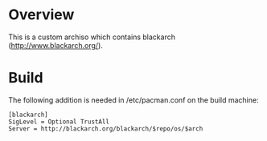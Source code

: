 Overview
===
This is a custom archiso which contains blackarch (http://www.blackarch.org/).

Build
===
The following addition is needed in /etc/pacman.conf on the build machine:

    [blackarch]
    SigLevel = Optional TrustAll
    Server = http://blackarch.org/blackarch/$repo/os/$arch

